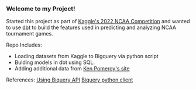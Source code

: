 ### Welcome to my Project!

Started this project as part of [Kaggle's 2022 NCAA Competition](https://www.kaggle.com/c/mens-march-mania-2022/data) and wanted to use [dbt](https://docs.getdbt.com/) to build the features used in predicting and analyzing NCAA tournament games. 

Repo Includes:

 - Loading datasets from Kaggle to Bigquery via python script
 - Bulding models in dbt using SQL.
 - Adding additional data from [Ken Pomeroy's site](https://kenpom.com/index.php?y=2002)
 
 References:
 [Using Biquery API](https://cloud.google.com/bigquery/docs/quickstarts/quickstart-client-libraries)
 [Biquery python client](https://googleapis.dev/python/bigquery/latest/generated/google.cloud.bigquery.client.Client.html)